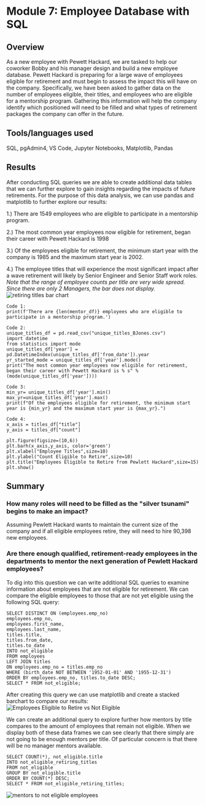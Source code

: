 # Module 7: Employee Database with SQL

## Overview

As a new employee with Pewett Hackard, we are tasked to help our coworker Bobby and his manager design and build a new employee database. Pewett Hackard is preparing for a large wave of employees eligible for retirement and must begin to assess the impact this will have on the company. Specifically, we have been asked to gather data on the number of employees eligible, their titles, and employees who are eligible for a mentorship program. Gathering this information will help the company identify which positioned will need to be filled and what types of retirement packages the company can offer in the future.

## Tools/languages used
SQL, pgAdmin4, VS Code, Jupyter Notebooks, Matplotlib, Pandas

## Results
After conducting SQL queries we are able to create additional data tables that we can further explore to gain insights regarding the impacts of future retirements. For the purpose of this data analysis, we can use pandas and matplotlib to further explore our results:

1.) There are 1549 employees who are eligible to participate in a mentorship program.

2.) The most common year employees now eligible for retirement, began their career with Pewett Hackard is 1998

3.) Of the employees eligible for retirement, the minimum start year with the company is 1985 and the maximum start year is 2002.

4.) The employee titles that will experience the most significant impact after a wave retirement will likely by Senior Engineer and Senior Staff work roles.
*Note that the range of employee counts per title are very wide spread. Since there are only 2 Managers, the bar does not display.*
![retiring titles bar chart](https://user-images.githubusercontent.com/88041368/134998085-c973cd49-19d3-4999-a8c1-9054a13ab1bf.png)
    
    Code 1:
    print(f'There are {len(mentor_df)} employees who are eligible to participate in a mentorship program.')
      
    Code 2:
    unique_titles_df = pd.read_csv("unique_titles_BJones.csv")
    import datetime
    from statistics import mode
    unique_titles_df['year'] = pd.DatetimeIndex(unique_titles_df['from_date']).year
    yr_started_mode = unique_titles_df['year'].mode()
    print("The most common year employees now eligible for retirement, began their career with Pewett Hackard is % s" % (mode(unique_titles_df['year'])))
    
    Code 3:
    min_yr= unique_titles_df['year'].min()
    max_yr=unique_titles_df['year'].max()
    print(f"Of the employees eligible for retirement, the minimum start year is {min_yr} and the maximum start year is {max_yr}.")
    
    Code 4:
    x_axis = titles_df["title"]
    y_axis = titles_df["count"]

    plt.figure(figsize=(10,6))
    plt.barh(x_axis,y_axis, color='green')
    plt.xlabel("Employee Titles",size=10)
    plt.ylabel("Count Eligible to Retire",size=10)
    plt.title("Employees Eligible to Retire from Pewlett Hackard",size=15)
    plt.show()
    
## Summary

### How many roles will need to be filled as the "silver tsunami" begins to make an impact? 

Assuming Pewlett Hackard wants to maintain the current size of the company and if all eligible employees retire, they will need to hire 90,398 new employees.

### Are there enough qualified, retirement-ready employees in the departments to mentor the next generation of Pewlett Hackard employees? 
To dig into this question we can write additional SQL queries to examine information about employees that are not eligible for retirement. We can compare the eligible employees to those that are not yet eligible using the following SQL query:

    SELECT DISTINCT ON (employees.emp_no)
    employees.emp_no,
    employees.first_name,
    employees.last_name,
    titles.title,
    titles.from_date,
    titles.to_date
    INTO not_eligible
    FROM employees
    LEFT JOIN titles
    ON employees.emp_no = titles.emp_no
    WHERE (birth_date NOT BETWEEN '1952-01-01' AND '1955-12-31')
    ORDER BY employees.emp_no, titles.to_date DESC;
    SELECT * FROM not_eligible;

After creating this query we can use  matplotlib and create a stacked barchart to compare our results:
![Employees Eligible to Retire vs Not Eligible](https://user-images.githubusercontent.com/88041368/134998083-17c0a338-1064-421f-a441-bd307c0807ac.png)
  
We can create an additional query to explore further how mentors by title compares to the amount of employees that remain not eligible. When we display both of these data frames we can see clearly that there simply are not going to be enough mentors per title. Of particular concern is that there will be no manager mentors available.
    
    SELECT COUNT(*), not_eligible.title 
    INTO not_eligible_retiring_titles
    FROM not_eligible
    GROUP BY not_eligible.title
    ORDER BY COUNT(*) DESC;
    SELECT * FROM not_eligible_retiring_titles;
    
![mentors to not eligible employees](https://user-images.githubusercontent.com/88041368/134998084-519631d3-7970-4fa2-97c1-771d74d36a81.png)
